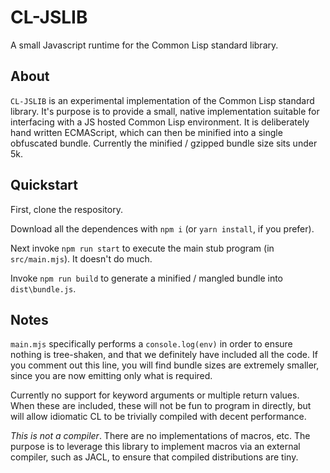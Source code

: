 # CL-JSLIB

A small Javascript runtime for the Common Lisp standard library.

## About

`CL-JSLIB` is an experimental implementation of the Common Lisp standard library. It's purpose is to provide a small, native implementation suitable for interfacing with a JS hosted Common Lisp environment.  It is deliberately hand written ECMAScript, which can then be minified into a single obfuscated bundle. Currently the minified / gzipped bundle size sits under 5k.

## Quickstart

First, clone the respository.

Download all the dependences with `npm i` (or `yarn install`, if you prefer).

Next invoke `npm run start` to execute the main stub program (in `src/main.mjs`). It doesn't do much.

Invoke `npm run build` to generate a minified / mangled bundle into `dist\bundle.js`.

## Notes

`main.mjs` specifically performs a `console.log(env)` in order to ensure nothing is tree-shaken, and that we definitely have included all the code.  If you comment out this line, you will find bundle sizes are extremely smaller, since you are now emitting only what is required.

Currently no support for keyword arguments or multiple return values.  When these are included, these will not be fun to program in directly, but will allow idiomatic CL to be trivially compiled with decent performance.

_This is not a compiler_. There are no implementations of macros, etc. The purpose is to leverage this library to implement macros via an external compiler, such as JACL, to ensure that compiled distributions are tiny.
